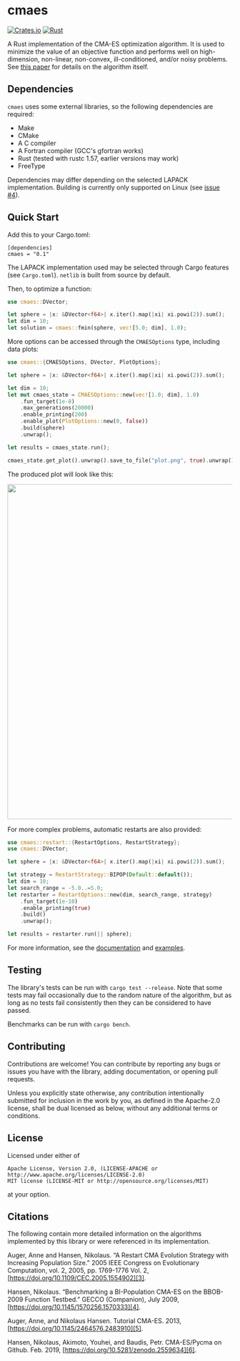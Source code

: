 # cmaes

[![Crates.io](https://img.shields.io/crates/v/cmaes)](https://crates.io/crates/cmaes)
[![Rust](https://github.com/pengowen123/cmaes/actions/workflows/rust.yml/badge.svg?branch=master)](https://github.com/pengowen123/cmaes/actions/workflows/rust.yml)

A Rust implementation of the CMA-ES optimization algorithm. It is used to minimize the value of an objective function and performs well on high-dimension, non-linear, non-convex, ill-conditioned, and/or noisy problems. See [this paper][5] for details on the algorithm itself.

## Dependencies

`cmaes` uses some external libraries, so the following dependencies are required:

- Make
- CMake
- A C compiler
- A Fortran compiler (GCC's gfortran works)
- Rust (tested with rustc 1.57, earlier versions may work)
- FreeType

Dependencies may differ depending on the selected LAPACK implementation. Building is currently only supported on Linux (see [issue #4][2]).

## Quick Start

Add this to your Cargo.toml:

```
[dependencies]
cmaes = "0.1"
```

The LAPACK implementation used may be selected through Cargo features (see `Cargo.toml`). `netlib` is built from source by default.

Then, to optimize a function:
```rust
use cmaes::DVector;

let sphere = |x: &DVector<f64>| x.iter().map(|xi| xi.powi(2)).sum();
let dim = 10;
let solution = cmaes::fmin(sphere, vec![5.0; dim], 1.0);
```

More options can be accessed through the `CMAESOptions` type, including data plots:
```rust
use cmaes::{CMAESOptions, DVector, PlotOptions};

let sphere = |x: &DVector<f64>| x.iter().map(|xi| xi.powi(2)).sum();

let dim = 10;
let mut cmaes_state = CMAESOptions::new(vec![1.0; dim], 1.0)
    .fun_target(1e-8)
    .max_generations(20000)
    .enable_printing(200)
    .enable_plot(PlotOptions::new(0, false))
    .build(sphere)
    .unwrap();

let results = cmaes_state.run();

cmaes_state.get_plot().unwrap().save_to_file("plot.png", true).unwrap();
```

The produced plot will look like this:

<a href="https://github.com/pengowen123/cmaes/tree/master/images/plot_sphere.png">
    <img src="https://pengowen123.github.io/cmaes/images/plot_sphere.png"
        width=750 height=750 />
</a>

For more complex problems, automatic restarts are also provided:
```rust
use cmaes::restart::{RestartOptions, RestartStrategy};
use cmaes::DVector;

let sphere = |x: &DVector<f64>| x.iter().map(|xi| xi.powi(2)).sum();

let strategy = RestartStrategy::BIPOP(Default::default());
let dim = 10;
let search_range = -5.0..=5.0;
let restarter = RestartOptions::new(dim, search_range, strategy)
    .fun_target(1e-10)
    .enable_printing(true)
    .build()
    .unwrap();

let results = restarter.run(|| sphere);
```

For more information, see the [documentation][0] and [examples][1].

## Testing

The library's tests can be run with `cargo test --release`. Note that some tests may fail occasionally due to the random nature of the algorithm, but as long as no tests fail consistently then they can be considered to have passed.

Benchmarks can be run with `cargo bench`.

## Contributing

Contributions are welcome! You can contribute by reporting any bugs or issues you have with the library, adding documentation, or opening pull requests.

Unless you explicitly state otherwise, any contribution intentionally submitted for inclusion in the work by you, as defined in the Apache-2.0 license, shall be dual licensed as below, without any additional terms or conditions.

## License

Licensed under either of

    Apache License, Version 2.0, (LICENSE-APACHE or http://www.apache.org/licenses/LICENSE-2.0)
    MIT license (LICENSE-MIT or http://opensource.org/licenses/MIT)

at your option.

## Citations

The following contain more detailed information on the algorithms implemented by this library or were referenced in its implementation.

Auger, Anne and Hansen, Nikolaus. “A Restart CMA Evolution Strategy with Increasing Population Size.” 2005 IEEE Congress on Evolutionary Computation, vol. 2, 2005, pp. 1769-1776 Vol. 2, [https://doi.org/10.1109/CEC.2005.1554902][3].

Hansen, Nikolaus. “Benchmarking a BI-Population CMA-ES on the BBOB-2009 Function Testbed.” GECCO (Companion), July 2009, [https://doi.org/10.1145/1570256.1570333][4].

Auger, Anne, and Nikolaus Hansen. Tutorial CMA-ES. 2013, [https://doi.org/10.1145/2464576.2483910][5].

Hansen, Nikolaus, Akimoto, Youhei, and Baudis, Petr. CMA-ES/Pycma on Github. Feb. 2019, [https://doi.org/10.5281/zenodo.2559634][6].

[0]: https://docs.rs/cmaes/latest/cmaes
[1]: https://github.com/pengowen123/cmaes/tree/master/examples
[2]: https://github.com/pengowen123/cmaes/issues/4
[3]: https://doi.org/10.1109/CEC.2005.1554902
[4]: https://doi.org/10.1145/1570256.1570333
[5]: https://doi.org/10.1145/2464576.2483910
[6]: https://doi.org/10.5281/zenodo.2559634

